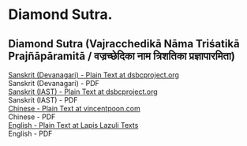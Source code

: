 # Diamond Sutra.

## Diamond Sutra (Vajracchedikā Nāma Triśatikā Prajñāpāramitā / वज्रच्छेदिका नाम त्रिशतिका प्रज्ञापारमिता)

[Sanskrit (Devanagari) - Plain Text at dsbcproject.org](https://www.dsbcproject.org/canon-text/content/403/1863)  
Sanskrit (Devanagari) - PDF  
[Sanskrit (IAST) - Plain Text at dsbcproject.org](https://www.dsbcproject.org/canon-text/content/76/633)  
Sanskrit (IAST) - PDF  
[Chinese - Plain Text at vincentpoon.com](https://www.vincentpoon.com/diamond-sutra.html)  
Chinese - PDF  
[English - Plain Text at Lapis Lazuli Texts](https://lapislazulitexts.com/tripitaka/T0235-LL-vajracchedika/)  
English - PDF  
